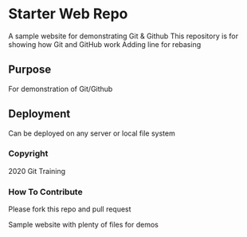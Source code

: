 # Starter Web Repo

A sample website for demonstrating Git & Github
This repository is for showing how Git and GitHub work
Adding line for rebasing

## Purpose
For demonstration of Git/Github

## Deployment
Can be deployed on any server or local file system

### Copyright
2020 Git Training

### How To Contribute
Please fork this repo and pull request

Sample website with plenty of files for demos